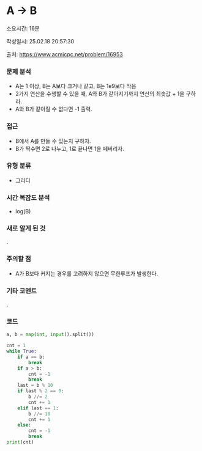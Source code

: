 # A → B

소요시간: 16분

작성일시: 25.02.18 20:57:30

출처: https://www.acmicpc.net/problem/16953

### 문제 분석
- A는 1 이상, B는 A보다 크거나 같고, B는 1e9보다 작음
- 2가지 연산을 수행할 수 있을 때, A와 B가 같아지기까지 연산의 최솟값 + 1을 구하라.
- A와 B가 같아질 수 없다면 -1 출력.

### 접근
- B에서 A를 만들 수 있는지 구하자.
- B가 짝수면 2로 나누고, 1로 끝나면 1을 떼버리자.

### 유형 분류
- 그리디

### 시간 복잡도 분석
- log(B)

### 새로 알게 된 것
.

### 주의할 점
- A가 B보다 커지는 경우를 고려하지 않으면 무한루프가 발생한다.

### 기타 코멘트
.

### 코드
```python
a, b = map(int, input().split())

cnt = 1
while True:
    if a == b:
        break
    if a > b:
        cnt = -1
        break
    last = b % 10
    if last % 2 == 0:
        b //= 2
        cnt += 1
    elif last == 1:
        b //= 10
        cnt += 1
    else:
        cnt = -1
        break
print(cnt)
```